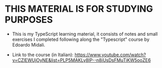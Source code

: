 # THIS MATERIAL IS FOR STUDYING PURPOSES

- This is my TypeScript learning material, it consists of notes and small exercises I completed following along the "Typescript" course by Edoardo Midali.

- Link to the course (in Italian): https://www.youtube.com/watch?v=CZlEWUjOyNE&list=PLP5MAKLy8lP--n8iUsDsFMuTiKW5ooZE6 
